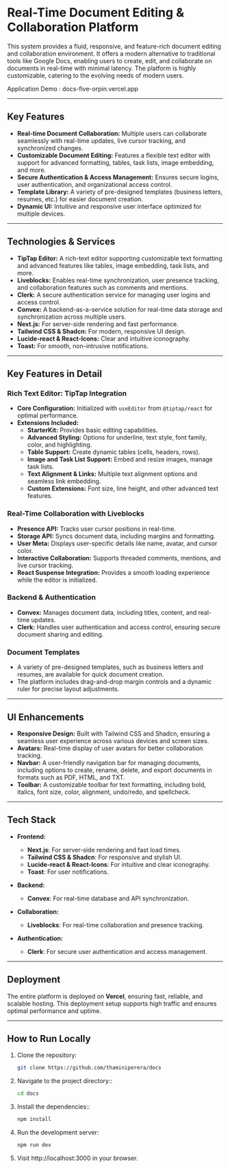 # Real-Time Document Editing & Collaboration Platform

This system provides a fluid, responsive, and feature-rich document editing and collaboration environment. It offers a modern alternative to traditional tools like Google Docs, enabling users to create, edit, and collaborate on documents in real-time with minimal latency. The platform is highly customizable, catering to the evolving needs of modern users.

Application Demo : docs-five-orpin.vercel.app

---

## Key Features

- **Real-time Document Collaboration:** Multiple users can collaborate seamlessly with real-time updates, live cursor tracking, and synchronized changes.
- **Customizable Document Editing:** Features a flexible text editor with support for advanced formatting, tables, task lists, image embedding, and more.
- **Secure Authentication & Access Management:** Ensures secure logins, user authentication, and organizational access control.
- **Template Library:** A variety of pre-designed templates (business letters, resumes, etc.) for easier document creation.
- **Dynamic UI:** Intuitive and responsive user interface optimized for multiple devices.

---

## Technologies & Services

- **TipTap Editor:** A rich-text editor supporting customizable text formatting and advanced features like tables, image embedding, task lists, and more.
- **Liveblocks:** Enables real-time synchronization, user presence tracking, and collaboration features such as comments and mentions.
- **Clerk:** A secure authentication service for managing user logins and access control.
- **Convex:** A backend-as-a-service solution for real-time data storage and synchronization across multiple users.
- **Next.js:** For server-side rendering and fast performance.
- **Tailwind CSS & Shadcn:** For modern, responsive UI design.
- **Lucide-react & React-Icons:** Clear and intuitive iconography.
- **Toast:** For smooth, non-intrusive notifications.

---

## Key Features in Detail

### **Rich Text Editor: TipTap Integration**

- **Core Configuration:** Initialized with `useEditor` from `@tiptap/react` for optimal performance.
- **Extensions Included:**
  - **StarterKit:** Provides basic editing capabilities.
  - **Advanced Styling:** Options for underline, text style, font family, color, and highlighting.
  - **Table Support:** Create dynamic tables (cells, headers, rows).
  - **Image and Task List Support:** Embed and resize images, manage task lists.
  - **Text Alignment & Links:** Multiple text alignment options and seamless link embedding.
  - **Custom Extensions:** Font size, line height, and other advanced text features.

### **Real-Time Collaboration with Liveblocks**

- **Presence API:** Tracks user cursor positions in real-time.
- **Storage API:** Syncs document data, including margins and formatting.
- **User Meta:** Displays user-specific details like name, avatar, and cursor color.
- **Interactive Collaboration:** Supports threaded comments, mentions, and live cursor tracking.
- **React Suspense Integration:** Provides a smooth loading experience while the editor is initialized.

### **Backend & Authentication**

- **Convex:** Manages document data, including titles, content, and real-time updates.
- **Clerk:** Handles user authentication and access control, ensuring secure document sharing and editing.

### **Document Templates**

- A variety of pre-designed templates, such as business letters and resumes, are available for quick document creation.
- The platform includes drag-and-drop margin controls and a dynamic ruler for precise layout adjustments.

---

## UI Enhancements

- **Responsive Design:** Built with Tailwind CSS and Shadcn, ensuring a seamless user experience across various devices and screen sizes.
- **Avatars:** Real-time display of user avatars for better collaboration tracking.
- **Navbar:** A user-friendly navigation bar for managing documents, including options to create, rename, delete, and export documents in formats such as PDF, HTML, and TXT.
- **Toolbar:** A customizable toolbar for text formatting, including bold, italics, font size, color, alignment, undo/redo, and spellcheck.

---

## Tech Stack

- **Frontend:**  
  - **Next.js**: For server-side rendering and fast load times.  
  - **Tailwind CSS & Shadcn**: For responsive and stylish UI.  
  - **Lucide-react & React-Icons**: For intuitive and clear iconography.  
  - **Toast**: For user notifications.  

- **Backend:**  
  - **Convex**: For real-time database and API synchronization.

- **Collaboration:**  
  - **Liveblocks**: For real-time collaboration and presence tracking.

- **Authentication:**  
  - **Clerk**: For secure user authentication and access management.

---

## Deployment

The entire platform is deployed on **Vercel**, ensuring fast, reliable, and scalable hosting. This deployment setup supports high traffic and ensures optimal performance and uptime.

---

## How to Run Locally

1. Clone the repository:
   ```bash
   git clone https://github.com/thaminiperera/docs

2. Navigate to the project directory::
   ```bash
   cd docs

3. Install the dependencies::
   ```bash
   npm install

4. Run the development server:
   ```bash
   npm run dev

5. Visit http://localhost:3000 in your browser.
